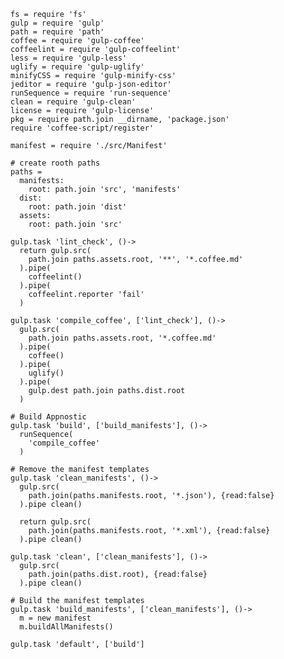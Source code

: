     fs = require 'fs'
    gulp = require 'gulp'
    path = require 'path'
    coffee = require 'gulp-coffee'
    coffeelint = require 'gulp-coffeelint'
    less = require 'gulp-less'
    uglify = require 'gulp-uglify'
    minifyCSS = require 'gulp-minify-css'
    jeditor = require 'gulp-json-editor'
    runSequence = require 'run-sequence'
    clean = require 'gulp-clean'
    license = require 'gulp-license'
    pkg = require path.join __dirname, 'package.json'
    require 'coffee-script/register'

    manifest = require './src/Manifest'

    # create rooth paths
    paths =
      manifests:
        root: path.join 'src', 'manifests'
      dist:
        root: path.join 'dist'
      assets:
        root: path.join 'src'

    gulp.task 'lint_check', ()->
      return gulp.src(
        path.join paths.assets.root, '**', '*.coffee.md'
      ).pipe(
        coffeelint()
      ).pipe(
        coffeelint.reporter 'fail'
      )

    gulp.task 'compile_coffee', ['lint_check'], ()->
      gulp.src(
        path.join paths.assets.root, '*.coffee.md'
      ).pipe(
        coffee()
      ).pipe(
        uglify()
      ).pipe(
        gulp.dest path.join paths.dist.root
      )

    # Build Appnostic
    gulp.task 'build', ['build_manifests'], ()->
      runSequence(
        'compile_coffee'
      )

    # Remove the manifest templates
    gulp.task 'clean_manifests', ()->
      gulp.src(
        path.join(paths.manifests.root, '*.json'), {read:false}
      ).pipe clean()

      return gulp.src(
        path.join(paths.manifests.root, '*.xml'), {read:false}
      ).pipe clean()

    gulp.task 'clean', ['clean_manifests'], ()->
      gulp.src(
        path.join(paths.dist.root), {read:false}
      ).pipe clean()

    # Build the manifest templates
    gulp.task 'build_manifests', ['clean_manifests'], ()->
      m = new manifest
      m.buildAllManifests()

    gulp.task 'default', ['build']